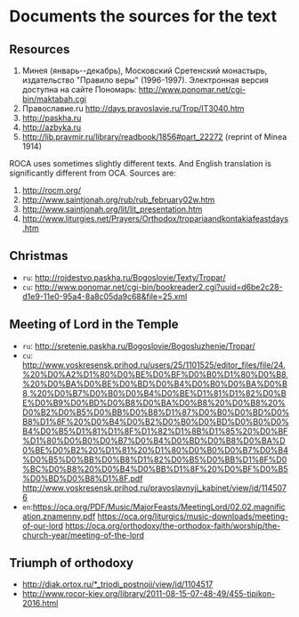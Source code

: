 # Documents the sources for the text

## Resources

1. Минея (январь--декабрь), Московский Сретенский монастырь, издательство "Правило веры" (1996-1997).
   Электронная версия доступна на сайте Пономарь:
   http://www.ponomar.net/cgi-bin/maktabah.cgi
2. Православие.ru http://days.pravoslavie.ru/Trop/IT3040.htm
3. http://paskha.ru
4. http://azbyka.ru
5. http://lib.pravmir.ru/library/readbook/1856#part_22272 (reprint of Minea 1914)

ROCA uses sometimes slightly different texts. And English translation is significantly different from OCA.
Sources are:

1. http://rocm.org/
2. http://www.saintjonah.org/rub/rub_february02w.htm
3. http://www.saintjonah.org/lit/lit_presentation.htm
4. http://www.liturgies.net/Prayers/Orthodox/tropariaandkontakiafeastdays.htm

## Christmas

* `ru`: http://rojdestvo.paskha.ru/Bogoslovie/Texty/Tropar/
* `cu`: http://www.ponomar.net/cgi-bin/bookreader2.cgi?uuid=d6be2c28-d1e9-11e0-95a4-8a8c05da9c68&file=25.xml

## Meeting of Lord in the Temple

* `ru`: http://sretenie.paskha.ru/Bogoslovie/Bogosluzhenie/Tropar/
* `cu`: http://www.voskresensk.prihod.ru/users/25/1101525/editor_files/file/24.%20%D0%A2%D1%80%D0%BE%D0%BF%D0%B0%D1%80%D0%B8,%20%D0%BA%D0%BE%D0%BD%D0%B4%D0%B0%D0%BA%D0%B8,%20%D0%B7%D0%B0%D0%B4%D0%BE%D1%81%D1%82%D0%BE%D0%B9%D0%BD%D0%B8%D0%BA%D0%B8%20%D0%B8%20%D0%B2%D0%B5%D0%BB%D0%B8%D1%87%D0%B0%D0%BD%D0%B8%D1%8F%20%D0%B4%D0%B2%D0%B0%D0%BD%D0%B0%D0%B4%D0%B5%D1%81%D1%8F%D1%82%D1%8B%D1%85%20%D0%BF%D1%80%D0%B0%D0%B7%D0%B4%D0%BD%D0%B8%D0%BA%D0%BE%D0%B2%20%D1%81%20%D1%80%D0%B0%D0%B7%D0%B4%D0%B5%D0%BB%D0%B8%D1%82%D0%B5%D0%BB%D1%8F%D0%BC%D0%B8%20%D0%B4%D0%BB%D1%8F%20%D0%BF%D0%B5%D0%BD%D0%B8%D1%8F.pdf
  http://www.voskresensk.prihod.ru/pravoslavnyjj_kabinet/view/id/1145076
* `en`:https://oca.org/PDF/Music/MajorFeasts/MeetingLord/02.02.magnification.znamenny.pdf
  https://oca.org/liturgics/music-downloads/meeting-of-our-lord
  https://oca.org/orthodoxy/the-orthodox-faith/worship/the-church-year/meeting-of-the-lord

## Triumph of orthodoxy

* http://diak.ortox.ru/*_triodi_postnojj/view/id/1104517
* http://www.rocor-kiev.org/library/2011-08-15-07-48-49/455-tipikon-2016.html
